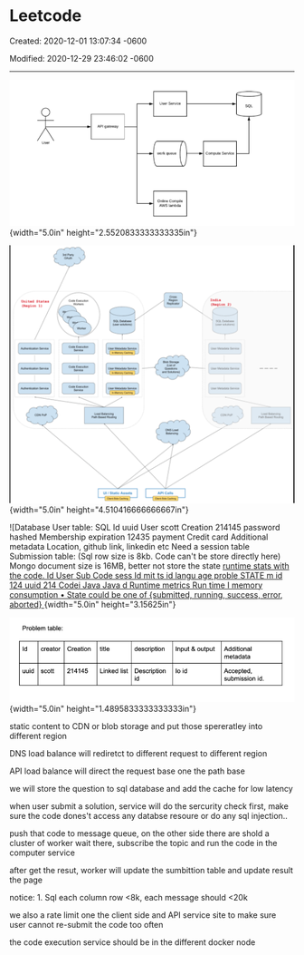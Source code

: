 # Leetcode 

Created: 2020-12-01 13:07:34 -0600

Modified: 2020-12-29 23:46:02 -0600

---

![](../../media/Example-Leetcode-Leetcode-image1.png){width="5.0in" height="2.5520833333333335in"}







![Uni States (Region 1) AumenbcabM1 Service AuthenticatiM1 Servi ce 3rd Party SOL Database Code Executdl Met*fata Code Executk»n User Metæfata Serve Code Executbn user Metælata Service Based Routing I-Jl I Static Assets (List of Questions and Solutions) DNS Load API Calls India (Region 2) SOL Database (user solutions) user Metadata Service User Metadata Service user Metadata Service Load Balancing Path Based Routing ](../../media/Example-Leetcode-Leetcode-image2.png){width="5.0in" height="4.510416666666667in"}







![Database User table: SQL Id uuid User scott Creation 214145 password hashed Membership expiration 12435 payment Credit card Additional metadata Location, github link, linkedin etc Need a session table Submission table: (Sql row size is 8kb. Code can't be store directly here) Mongo document size is 16MB, better not store the state [runtime stats with the code. Id User Sub Code sess Id mit ts id langu age proble STATE m id 124 uuid 214 Codei Java Java d Runtime metrics Run time I memory consumption • State could be one of {submitted, running, success, error, aborted} ](../../media/Example-Leetcode-Leetcode-image3.png){width="5.0in" height="3.15625in"}





![Problem table: Id uuid creator scott Creation 214145 title Linked list description Description id Input & output 10 id Additional metadata Accepted, submission id. ](../../media/Example-Leetcode-Leetcode-image4.png){width="5.0in" height="1.4895833333333333in"}





static content to CDN or blob storage and put those spereratley into different region



DNS load balance will rediretct to different request to different region





API load balance will direct the request base one the path base



we will store the question to sql database and add the cache for low latency



when user submit a solution, service will do the sercurity check first, make sure the code dones't access any databse resoure or do any sql injection..



push that code to message queue, on the other side there are shold a cluster of worker wait there, subscribe the topic and run the code in the computer service



after get the resut, worker will update the sumbittion table and update result the page





notice: 1. Sql each column row <8k, each message should <20k



we also a rate limit one the client side and API service site to make sure user cannot re-submit the code too often



the code execution service should be in the different docker node














